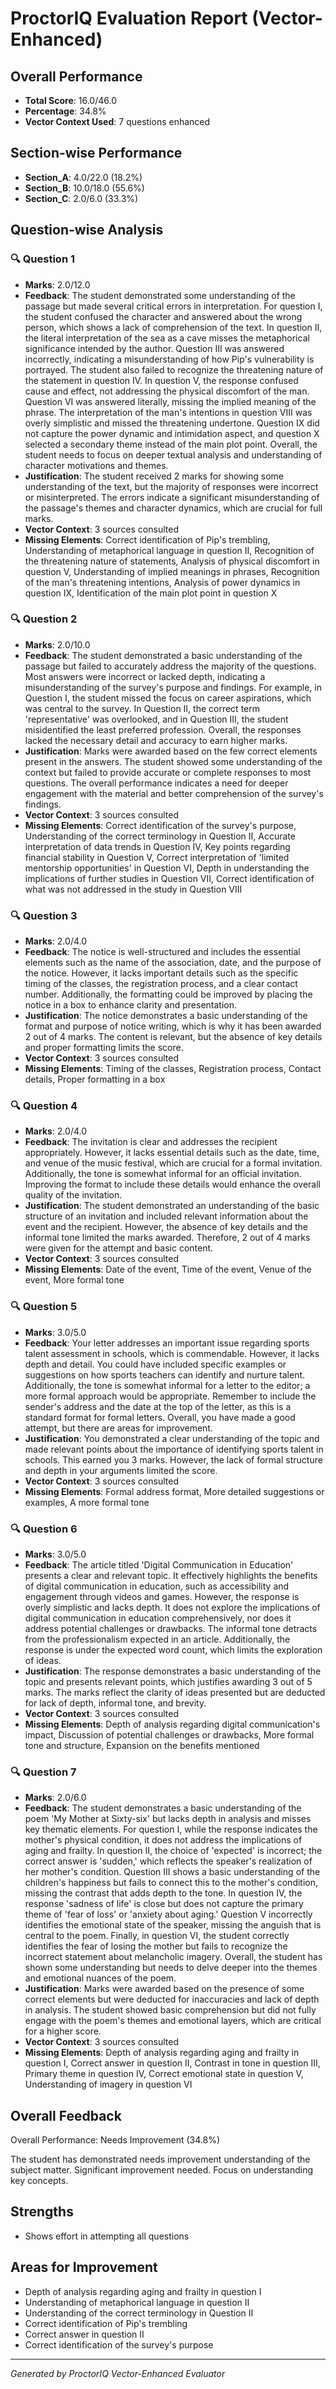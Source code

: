 
# ProctorIQ Evaluation Report (Vector-Enhanced)

## Overall Performance
- **Total Score**: 16.0/46.0 
- **Percentage**: 34.8%
- **Vector Context Used**: 7 questions enhanced

## Section-wise Performance
- **Section_A**: 4.0/22.0 (18.2%)
- **Section_B**: 10.0/18.0 (55.6%)
- **Section_C**: 2.0/6.0 (33.3%)

## Question-wise Analysis


### 🔍 Question 1
- **Marks**: 2.0/12.0
- **Feedback**: The student demonstrated some understanding of the passage but made several critical errors in interpretation. For question I, the student confused the character and answered about the wrong person, which shows a lack of comprehension of the text. In question II, the literal interpretation of the sea as a cave misses the metaphorical significance intended by the author. Question III was answered incorrectly, indicating a misunderstanding of how Pip's vulnerability is portrayed. The student also failed to recognize the threatening nature of the statement in question IV. In question V, the response confused cause and effect, not addressing the physical discomfort of the man. Question VI was answered literally, missing the implied meaning of the phrase. The interpretation of the man's intentions in question VIII was overly simplistic and missed the threatening undertone. Question IX did not capture the power dynamic and intimidation aspect, and question X selected a secondary theme instead of the main plot point. Overall, the student needs to focus on deeper textual analysis and understanding of character motivations and themes.
- **Justification**: The student received 2 marks for showing some understanding of the text, but the majority of responses were incorrect or misinterpreted. The errors indicate a significant misunderstanding of the passage's themes and character dynamics, which are crucial for full marks.
- **Vector Context**: 3 sources consulted
- **Missing Elements**: Correct identification of Pip's trembling, Understanding of metaphorical language in question II, Recognition of the threatening nature of statements, Analysis of physical discomfort in question V, Understanding of implied meanings in phrases, Recognition of the man's threatening intentions, Analysis of power dynamics in question IX, Identification of the main plot point in question X

### 🔍 Question 2
- **Marks**: 2.0/10.0
- **Feedback**: The student demonstrated a basic understanding of the passage but failed to accurately address the majority of the questions. Most answers were incorrect or lacked depth, indicating a misunderstanding of the survey's purpose and findings. For example, in Question I, the student missed the focus on career aspirations, which was central to the survey. In Question II, the correct term 'representative' was overlooked, and in Question III, the student misidentified the least preferred profession. Overall, the responses lacked the necessary detail and accuracy to earn higher marks.
- **Justification**: Marks were awarded based on the few correct elements present in the answers. The student showed some understanding of the context but failed to provide accurate or complete responses to most questions. The overall performance indicates a need for deeper engagement with the material and better comprehension of the survey's findings.
- **Vector Context**: 3 sources consulted
- **Missing Elements**: Correct identification of the survey's purpose, Understanding of the correct terminology in Question II, Accurate interpretation of data trends in Question IV, Key points regarding financial stability in Question V, Correct interpretation of 'limited mentorship opportunities' in Question VI, Depth in understanding the implications of further studies in Question VII, Correct identification of what was not addressed in the study in Question VIII

### 🔍 Question 3
- **Marks**: 2.0/4.0
- **Feedback**: The notice is well-structured and includes the essential elements such as the name of the association, date, and the purpose of the notice. However, it lacks important details such as the specific timing of the classes, the registration process, and a clear contact number. Additionally, the formatting could be improved by placing the notice in a box to enhance clarity and presentation.
- **Justification**: The notice demonstrates a basic understanding of the format and purpose of notice writing, which is why it has been awarded 2 out of 4 marks. The content is relevant, but the absence of key details and proper formatting limits the score.
- **Vector Context**: 3 sources consulted
- **Missing Elements**: Timing of the classes, Registration process, Contact details, Proper formatting in a box

### 🔍 Question 4
- **Marks**: 2.0/4.0
- **Feedback**: The invitation is clear and addresses the recipient appropriately. However, it lacks essential details such as the date, time, and venue of the music festival, which are crucial for a formal invitation. Additionally, the tone is somewhat informal for an official invitation. Improving the format to include these details would enhance the overall quality of the invitation.
- **Justification**: The student demonstrated an understanding of the basic structure of an invitation and included relevant information about the event and the recipient. However, the absence of key details and the informal tone limited the marks awarded. Therefore, 2 out of 4 marks were given for the attempt and basic content.
- **Vector Context**: 3 sources consulted
- **Missing Elements**: Date of the event, Time of the event, Venue of the event, More formal tone

### 🔍 Question 5
- **Marks**: 3.0/5.0
- **Feedback**: Your letter addresses an important issue regarding sports talent assessment in schools, which is commendable. However, it lacks depth and detail. You could have included specific examples or suggestions on how sports teachers can identify and nurture talent. Additionally, the tone is somewhat informal for a letter to the editor; a more formal approach would be appropriate. Remember to include the sender's address and the date at the top of the letter, as this is a standard format for formal letters. Overall, you have made a good attempt, but there are areas for improvement.
- **Justification**: You demonstrated a clear understanding of the topic and made relevant points about the importance of identifying sports talent in schools. This earned you 3 marks. However, the lack of formal structure and depth in your arguments limited the score.
- **Vector Context**: 3 sources consulted
- **Missing Elements**: Formal address format, More detailed suggestions or examples, A more formal tone

### 🔍 Question 6
- **Marks**: 3.0/5.0
- **Feedback**: The article titled 'Digital Communication in Education' presents a clear and relevant topic. It effectively highlights the benefits of digital communication in education, such as accessibility and engagement through videos and games. However, the response is overly simplistic and lacks depth. It does not explore the implications of digital communication in education comprehensively, nor does it address potential challenges or drawbacks. The informal tone detracts from the professionalism expected in an article. Additionally, the response is under the expected word count, which limits the exploration of ideas.
- **Justification**: The response demonstrates a basic understanding of the topic and presents relevant points, which justifies awarding 3 out of 5 marks. The marks reflect the clarity of ideas presented but are deducted for lack of depth, informal tone, and brevity.
- **Vector Context**: 3 sources consulted
- **Missing Elements**: Depth of analysis regarding digital communication's impact, Discussion of potential challenges or drawbacks, More formal tone and structure, Expansion on the benefits mentioned

### 🔍 Question 7
- **Marks**: 2.0/6.0
- **Feedback**: The student demonstrates a basic understanding of the poem 'My Mother at Sixty-six' but lacks depth in analysis and misses key thematic elements. For question I, while the response indicates the mother's physical condition, it does not address the implications of aging and frailty. In question II, the choice of 'expected' is incorrect; the correct answer is 'sudden,' which reflects the speaker's realization of her mother's condition. Question III shows a basic understanding of the children's happiness but fails to connect this to the mother's condition, missing the contrast that adds depth to the tone. In question IV, the response 'sadness of life' is close but does not capture the primary theme of 'fear of loss' or 'anxiety about aging.' Question V incorrectly identifies the emotional state of the speaker, missing the anguish that is central to the poem. Finally, in question VI, the student correctly identifies the fear of losing the mother but fails to recognize the incorrect statement about melancholic imagery. Overall, the student has shown some understanding but needs to delve deeper into the themes and emotional nuances of the poem.
- **Justification**: Marks were awarded based on the presence of some correct elements but were deducted for inaccuracies and lack of depth in analysis. The student showed basic comprehension but did not fully engage with the poem's themes and emotional layers, which are critical for a higher score.
- **Vector Context**: 3 sources consulted
- **Missing Elements**: Depth of analysis regarding aging and frailty in question I, Correct answer in question II, Contrast in tone in question III, Primary theme in question IV, Correct emotional state in question V, Understanding of imagery in question VI

## Overall Feedback

Overall Performance: Needs Improvement (34.8%)

The student has demonstrated needs improvement understanding of the subject matter. 
Significant improvement needed. Focus on understanding key concepts.


## Strengths
- Shows effort in attempting all questions

## Areas for Improvement
- Depth of analysis regarding aging and frailty in question I
- Understanding of metaphorical language in question II
- Understanding of the correct terminology in Question II
- Correct identification of Pip's trembling
- Correct answer in question II
- Correct identification of the survey's purpose

---
*Generated by ProctorIQ Vector-Enhanced Evaluator*

